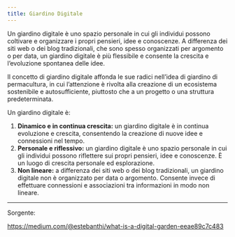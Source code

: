 ```yaml
---
title: Giardino Digitale
---
```


Un giardino digitale è uno spazio personale in cui gli individui possono coltivare e organizzare i propri pensieri, idee e conoscenze. A differenza dei siti web o dei blog tradizionali, che sono spesso organizzati per argomento o per data, un giardino digitale è più flessibile e consente la crescita e l’evoluzione spontanea delle idee.

Il concetto di giardino digitale affonda le sue radici nell’idea di giardino di permacultura, in cui l’attenzione è rivolta alla creazione di un ecosistema sostenibile e autosufficiente, piuttosto che a un progetto o una struttura predeterminata.

Un giardino digitale è:

1. **Dinamico e in continua crescita:** un giardino digitale è in continua evoluzione e crescita, consentendo la creazione di nuove idee e connessioni nel tempo.
2. **Personale e riflessivo:** un giardino digitale è uno spazio personale in cui gli individui possono riflettere sui propri pensieri, idee e conoscenze. È un luogo di crescita personale ed esplorazione.
3. **Non lineare:** a differenza dei siti web o dei blog tradizionali, un giardino digitale non è organizzato per data o argomento. Consente invece di effettuare connessioni e associazioni tra informazioni in modo non lineare.

---

Sorgente:

https://medium.com/@estebanthi/what-is-a-digital-garden-eeae89c7c483